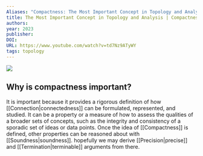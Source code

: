```yaml
---
Aliases: "Compactness: The Most Important Concept in Topology and Analysis"
title: The Most Important Concept in Topology and Analysis | Compactness
authors: 
year: 2023
publisher: 
DOI: 
URL: https://www.youtube.com/watch?v=td7Nz9ATyWY
tags: topology
---
```


![](https://www.youtube.com/watch?v=td7Nz9ATyWY)

## Why is compactness important?
It is important because it provides a rigorous definition of how [[Connection|connectedness]] can be formulated, represented, and studied. It can be a property or a measure of how to assess the qualities of a broader sets of concepts, such as the integrity and consistency of a sporadic set of ideas or data points. Once the idea of [[Compactness]] is defined, other properties can be reasoned about with [[Soundness|soundness]]. hopefully we may derive [[Precision|precise]] and [[Termination|terminable]] arguments from there.
